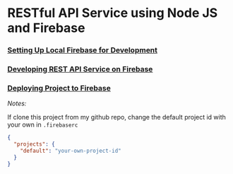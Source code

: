 # RESTful API Service using Node JS and Firebase

### [Setting Up Local Firebase for Development](pages/firebase-local.md)

### [Developing REST API Service on Firebase](pages/firebase-rest.md)

### [Deploying Project to Firebase](pages/firebase-deploy.md)

_Notes:_

If clone this project from my github repo, change the default project id with your own in `.firebaserc`

```json
{
  "projects": {
    "default": "your-own-project-id"
  }
}
```
